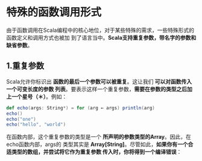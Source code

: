 特殊的函数调用形式
================================================================================
由于函数调用在Scala编程中的核心地位，对于某些特殊的需求，一些特殊形式的函数定义和调用方式也被加
到了语言当中。**Scala支持重复参数，带名字的参数和缺省参数**。

## 1.重复参数
Scala允许你标识出 **函数的最后一个参数可以被重复**。这让我们 **可以对函数传入一个可变长度的参数
列表**。要表示这样一个重复参数，**需要在参数的类型之后加上一个星号（＊）**。例如：
```scala
def echo(args: String*) = for (arg ← args) println(arg)
echo()
echo("one")
echo("hello", "world")
```
在函数内部，这个重复参数的类型是一个 **所声明的参数类型的Array**。因此，在echo函数内部，args的
类型其实是 **Array[String]**。尽管如此，**如果你有一个合适类型的数组，并尝试将它作为重复参数
传入时，你将得到一个编译错误**：
```scala

```

